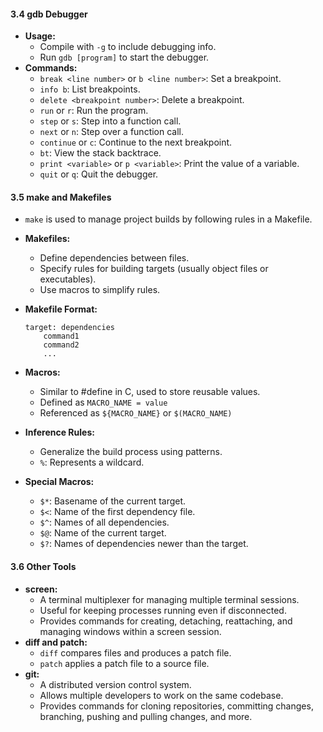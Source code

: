#### 3.4 gdb Debugger

- **Usage:**
    - Compile with `-g` to include debugging info.
    - Run `gdb [program]` to start the debugger.
- **Commands:**
    - `break <line number>` or `b <line number>`: Set a breakpoint.
    - `info b`: List breakpoints.
    - `delete <breakpoint number>`: Delete a breakpoint.
    - `run` or `r`: Run the program.
    - `step` or `s`: Step into a function call.
    - `next` or `n`: Step over a function call.
    - `continue` or `c`: Continue to the next breakpoint.
    - `bt`: View the stack backtrace.
    - `print <variable>` or `p <variable>`: Print the value of a variable.
    - `quit` or `q`: Quit the debugger.

#### 3.5 make and Makefiles

- `make` is used to manage project builds by following rules in a Makefile.
- **Makefiles:**
    - Define dependencies between files.
    - Specify rules for building targets (usually object files or executables).
    - Use macros to simplify rules.
- **Makefile Format:**
    
    ```
    target: dependencies
        command1
        command2
        ...
    ```
    
- **Macros:**
    - Similar to #define in C, used to store reusable values.
    - Defined as `MACRO_NAME = value`
    - Referenced as `${MACRO_NAME}` or `$(MACRO_NAME)`
- **Inference Rules:**
    - Generalize the build process using patterns.
    - `%`: Represents a wildcard.
- **Special Macros:**
    - `$*`: Basename of the current target.
    - `$<`: Name of the first dependency file.
    - `$^`: Names of all dependencies.
    - `$@`: Name of the current target.
    - `$?`: Names of dependencies newer than the target.

#### 3.6 Other Tools

- **screen:**
    - A terminal multiplexer for managing multiple terminal sessions.
    - Useful for keeping processes running even if disconnected.
    - Provides commands for creating, detaching, reattaching, and managing windows within a screen session.
- **diff and patch:**
    - `diff` compares files and produces a patch file.
    - `patch` applies a patch file to a source file.
- **git:**
    - A distributed version control system.
    - Allows multiple developers to work on the same codebase.
    - Provides commands for cloning repositories, committing changes, branching, pushing and pulling changes, and more.

